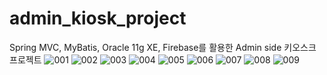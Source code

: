 # admin_kiosk_project
Spring MVC, MyBatis, Oracle 11g XE, Firebase를 활용한
Admin side 키오스크 프로젝트
![001](https://user-images.githubusercontent.com/76540460/118815112-dbd61d80-b8eb-11eb-8cfc-bc12267452cd.jpg)
![002](https://user-images.githubusercontent.com/76540460/118815124-ded10e00-b8eb-11eb-9684-d403f2451679.jpg)
![003](https://user-images.githubusercontent.com/76540460/118815139-e2fd2b80-b8eb-11eb-9f0d-e615cd467b39.jpg)
![004](https://user-images.githubusercontent.com/76540460/118815151-e5f81c00-b8eb-11eb-8b31-234cc0d491df.jpg)
![005](https://user-images.githubusercontent.com/76540460/118815162-e98ba300-b8eb-11eb-8c03-986b957ee541.jpg)
![006](https://user-images.githubusercontent.com/76540460/118815172-ec869380-b8eb-11eb-9b66-e1f106cb461d.jpg)
![007](https://user-images.githubusercontent.com/76540460/118815189-f01a1a80-b8eb-11eb-9280-e2f194f7c34a.jpg)
![008](https://user-images.githubusercontent.com/76540460/118815204-f3ada180-b8eb-11eb-88e3-dd830b7c773a.jpg)
![009](https://user-images.githubusercontent.com/76540460/118815216-f7d9bf00-b8eb-11eb-9e38-c9e45e0d6564.jpg)
